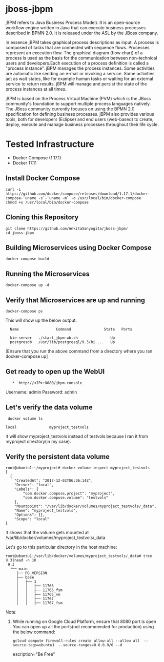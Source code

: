 # jboss-jbpm

jBPM refers to Java Business Process Model). It is an open-source workflow engine written in Java that can execute business processes described in BPMN 2.0. It is released under the ASL by the JBoss company.

In essence jBPM takes graphical process descriptions as input. A process is composed of tasks that are connected with sequence flows. Processes represent an execution flow. The graphical diagram (flow chart) of a process is used as the basis for the communication between non-technical users and developers.Each execution of a process definition is called a "process instance". jBPM manages the process instances. Some activities are automatic like sending an e-mail or invoking a service. Some activities act as wait states, like for example human tasks or waiting for an external service to return results. jBPM will manage and persist the state of the process instances at all times.

jBPM is based on the Process Virtual Machine (PVM) which is the JBoss community's foundation to support multiple process languages natively. The JBoss community currently focuses on using the BPMN 2.0 specification for defining business processes.
jBPM also provides various tools, both for developers (Eclipse) and end users (web-based) to create, deploy, execute and manage business processes throughout their life cycle.

# Tested Infrastructure


* Docker Compose (1.17.1)
* Docker 17.11

## Install Docker Compose 

    curl -L https://github.com/docker/compose/releases/download/1.17.1/docker-compose-`uname -s`-`uname -m` -o /usr/local/bin/docker-compose
    chmod +x /usr/local/bin/docker-compose

## Cloning this Repository


    git clone https://github.com/AnkitaSanyogita/jboss-jbpm/
    cd jboss-jbpm

## Building Microservices using Docker Compose

    docker-compose build
   
   
## Running the Microservices

    docker-compose up -d
   
   
## Verify that Microservices are up and running

    docker-compose ps
  
This will show up the below output:

      Name                 Command               State   Ports
   
      kie-server   ./start_jbpm-wb.sh               Up           
      postgresdb   /usr/lib/postgresql/9.3/bi ...   Up  
   
 [Ensure that you run the above command from a directory where you ran docker-compose up]
 
 ## Get ready to open up the WebUI
 
       *  http://<IP>:8080/jbpm-console
 
 Username: admin 
 Password: admin
 
 ## Let's verify the data volume
 
     docker volume ls

    local               myproject_testvols
    
It will show myproject_testvols instead of testvols because I ran it from myproject directory(in my case).

## Verify the persistent data volume

    root@ubuntu1:~/myproject# docker volume inspect myproject_testvols
    [
      {
        "CreatedAt": "2017-12-02T06:36:14Z",
        "Driver": "local",
        "Labels": {
            "com.docker.compose.project": "myproject",
            "com.docker.compose.volume": "testvols"
        },
        "Mountpoint": "/var/lib/docker/volumes/myproject_testvols/_data",
        "Name": "myproject_testvols",
        "Options": {},
        "Scope": "local"
    }
    
    
 It shows that the volume gets mounted at /var/lib/docker/volumes/myproject_testvols/_data
 
 Let's go to this particular directory in the host machine:
 
    root@ubuntu1:/var/lib/docker/volumes/myproject_testvols/_data# tree 9.3|head -n 10
     9.3
      └── main
         ├── PG_VERSION
         ├── base
         │   ├── 1
         │   │   ├── 11765
         │   │   ├── 11765_fsm
         │   │   ├── 11765_vm
         │   │   ├── 11767
         │   │   ├── 11767_fsm
  
  
  Note:
  
  1. While running on Google Cloud Platform, ensure that 8080 port is open
  You can open up all the ports(not recommended for production) using the below command:
  
         gcloud compute firewall-rules create allow-all --allow all  --source-tags=ubuntu1  --source-ranges=0.0.0.0/0 --d
        escription="Be Free"                
